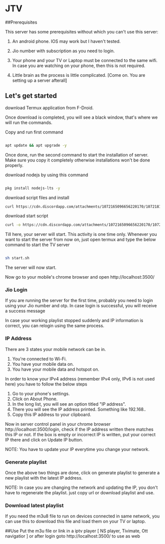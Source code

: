 # JTV

##Prerequisites

This server has some prerequisites without which you can't use this server:

1. An android phone. IOS may work but I haven't tested.

1. Jio number with subscription as you need to login.

1. Your phone and your TV or Laptop must be connected to the same wifi. In case you are watching on your phone, then this is not required.

1. Little brain as the process is little complicated. [Come on. You are setting up a server afterall]

## Let's get started

download Termux application from F-Droid.

Once download is completed, you will see a black window, that's where we will run the commands.

Copy and run first command

```bash

apt update && apt upgrade -y

```

Once done, run the second command to start the installation of server. Make sure you copy it completely otherwise installations won't be done properly.

download nodejs by using this command

```bash

pkg install nodejs-lts -y

````
download script files and install

```bash
curl https://cdn.discordapp.com/attachments/1072165096656220170/1072181165500403792/JTVServer.zip -o JTVServer.zip && unzip JTVServer.zip && rm JTVServer.zip
```
download start script
```bash
curl -o https://cdn.discordapp.com/attachments/1072165096656220170/1072186722315681852/start.sh start.sh art.sh && sh start.sh
```
Till here, your server will start. This activity is one time only. Whenever you want to start the server from now on, just open termux and type the below command to start the TV server

```bash

sh start.sh

```

The server will now start.

Now go to your mobile's chrome browser and open http://localhost:3500/

### Jio Login

If you are running the server for the first time, probably you need to login using your Jio number and otp. In case login is successful, you will receive a success message

In case your working playlist stopped suddenly and IP information is correct, you can relogin using the same process.

### IP Address
There are 3 states your mobile network can be in.

1. You're connected to Wi-Fi.
1. You have your mobile data on.
1. You have your mobile data and hotspot on.

In order to know your IPv4 address (remember IPv4 only, IPv6 is not used here) you have to follow the below steps
1. Go to your phone's settings.
1. Click on About Phone.
1. In the long list, you will see an option titled "IP address".
1. There you will see the IP address printed. Something like 192.168.*.*
1. Copy this IP address to your clipboard.

Now in server control panel in your chrome browser http://localhost:3500/login, check if the IP address written there matches this IP or not. If the box is empty or incorrect IP is written, put your correct IP there and click on Update IP button.<br>

NOTE: You have to update your IP everytime you change your network.

### Generate playlist

Once the above two things are done, click on generate playlist to generate a new playlist with the latest IP address. <br>

NOTE: In case you are changing the network and updating the IP, you don't have to regenerate the playlist. just copy url or download playlist and use.

### Download latest playlist

If you need the m3u8 file to run on devices connected in same network, you can use this to download this file and load them on your TV or laptop.<br>

##Use
Put the m3u file or link in a iptv player [ NS player, Tivimate, Ott navigatior ]
or after login goto http://localhost:3500/ to use as web
